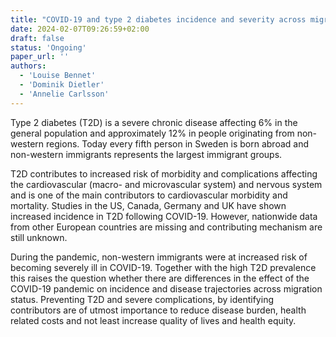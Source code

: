 ```yaml
---
title: "COVID-19 and type 2 diabetes incidence and severity across migration status"
date: 2024-02-07T09:26:59+02:00
draft: false
status: 'Ongoing'
paper_url: ''
authors:
  - 'Louise Bennet'
  - 'Dominik Dietler'
  - 'Annelie Carlsson'
---
```


Type 2 diabetes (T2D) is a severe chronic disease affecting 6% in the general population and approximately 12% in people originating from non-western regions. Today every fifth person in Sweden is born abroad and non-western immigrants represents the largest immigrant groups.

T2D contributes to increased risk of morbidity and complications affecting the cardiovascular (macro- and microvascular system) and nervous system and is one of the main contributors to cardiovascular morbidity and mortality. Studies in the US, Canada, Germany and UK have shown increased incidence in T2D following COVID-19. However, nationwide data from other European countries are missing and contributing mechanism are still unknown.

During the pandemic, non-western immigrants were at increased risk of becoming severely ill in COVID-19. Together with the high T2D prevalence this raises the question whether there are differences in the effect of the COVID-19 pandemic on incidence and disease trajectories across migration status. Preventing T2D and severe complications, by identifying contributors are of utmost importance to reduce disease burden, health related costs and not least increase quality of lives and health equity.
